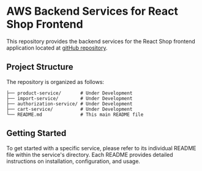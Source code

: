 # AWS Backend Services for React Shop Frontend

This repository provides the backend services for the React Shop frontend application located at [gitHub repository](https://github.com/SunSundr/nodejs-aws-shop-react).

## Project Structure

The repository is organized as follows:

```
├── product-service/       # Under Development
├── import-service/        # Under Development
├── authorization-service/ # Under Development
├── cart-service/          # Under Development
└── README.md              # This main README file
```

## Getting Started

To get started with a specific service, please refer to its individual README file within the service's directory. Each README provides detailed instructions on installation, configuration, and usage.